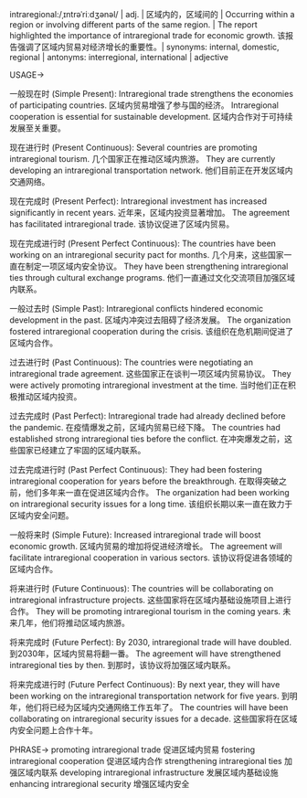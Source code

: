 intraregional:/ˌɪntrəˈriːdʒənəl/ | adj. | 区域内的，区域间的 | Occurring within a region or involving different parts of the same region. |  The report highlighted the importance of intraregional trade for economic growth. 该报告强调了区域内贸易对经济增长的重要性。| synonyms:  internal, domestic, regional | antonyms: interregional, international | adjective

USAGE->

一般现在时 (Simple Present):
Intraregional trade strengthens the economies of participating countries. 区域内贸易增强了参与国的经济。
Intraregional cooperation is essential for sustainable development. 区域内合作对于可持续发展至关重要。

现在进行时 (Present Continuous):
Several countries are promoting intraregional tourism.  几个国家正在推动区域内旅游。
They are currently developing an intraregional transportation network. 他们目前正在开发区域内交通网络。


现在完成时 (Present Perfect):
Intraregional investment has increased significantly in recent years. 近年来，区域内投资显著增加。
The agreement has facilitated intraregional trade. 该协议促进了区域内贸易。


现在完成进行时 (Present Perfect Continuous):
The countries have been working on an intraregional security pact for months. 几个月来，这些国家一直在制定一项区域内安全协议。
They have been strengthening intraregional ties through cultural exchange programs. 他们一直通过文化交流项目加强区域内联系。


一般过去时 (Simple Past):
Intraregional conflicts hindered economic development in the past. 区域内冲突过去阻碍了经济发展。
The organization fostered intraregional cooperation during the crisis. 该组织在危机期间促进了区域内合作。


过去进行时 (Past Continuous):
The countries were negotiating an intraregional trade agreement. 这些国家正在谈判一项区域内贸易协议。
They were actively promoting intraregional investment at the time. 当时他们正在积极推动区域内投资。


过去完成时 (Past Perfect):
Intraregional trade had already declined before the pandemic. 在疫情爆发之前，区域内贸易已经下降。
The countries had established strong intraregional ties before the conflict. 在冲突爆发之前，这些国家已经建立了牢固的区域内联系。


过去完成进行时 (Past Perfect Continuous):
They had been fostering intraregional cooperation for years before the breakthrough. 在取得突破之前，他们多年来一直在促进区域内合作。
The organization had been working on intraregional security issues for a long time. 该组织长期以来一直在致力于区域内安全问题。


一般将来时 (Simple Future):
Increased intraregional trade will boost economic growth. 区域内贸易的增加将促进经济增长。
The agreement will facilitate intraregional cooperation in various sectors. 该协议将促进各领域的区域内合作。


将来进行时 (Future Continuous):
The countries will be collaborating on intraregional infrastructure projects. 这些国家将在区域内基础设施项目上进行合作。
They will be promoting intraregional tourism in the coming years. 未来几年，他们将推动区域内旅游。


将来完成时 (Future Perfect):
By 2030, intraregional trade will have doubled. 到2030年，区域内贸易将翻一番。
The agreement will have strengthened intraregional ties by then. 到那时，该协议将加强区域内联系。


将来完成进行时 (Future Perfect Continuous):
By next year, they will have been working on the intraregional transportation network for five years. 到明年，他们将已经为区域内交通网络工作五年了。
The countries will have been collaborating on intraregional security issues for a decade. 这些国家将在区域内安全问题上合作十年。


PHRASE->
promoting intraregional trade  促进区域内贸易
fostering intraregional cooperation 促进区域内合作
strengthening intraregional ties 加强区域内联系
developing intraregional infrastructure 发展区域内基础设施
enhancing intraregional security 增强区域内安全
